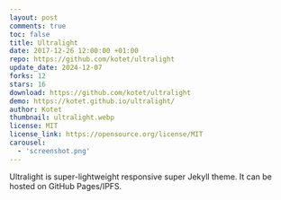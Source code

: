 ```yaml
---
layout: post
comments: true
toc: false
title: Ultralight
date: 2017-12-26 12:00:00 +01:00
repo: https://github.com/kotet/ultralight
update_date: 2024-12-07
forks: 12
stars: 16
download: https://github.com/kotet/ultralight
demo: https://kotet.github.io/ultralight/
author: Kotet
thumbnail: ultralight.webp
license: MIT
license_link: https://opensource.org/license/MIT
carousel:
  - 'screenshot.png'
---
```


Ultralight is super-lightweight responsive super Jekyll theme.
It can be hosted on GitHub Pages/IPFS.
